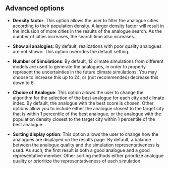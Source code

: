 ## Advanced options

- __Density factor__: This option allows the user to filter the analogue cities according to their population density. A larger density factor will result in the inclusion of more cities in the results of the analogue search. As the number of cities increases, the search time also increases.  

- __Show all analogies__: By default, realizations with poor quality analogues are not shown. This option overrides the default setting.

- __Number of Simulations__: By default, 12 climate simulations from different models are used to generate the analogues, in order to properly represent the uncertainties in the future climate simulations. You may choose to increase this up to 24, or (not recommended) decrease this down to 6.

- __Choice of Analogue__: This option allows the user to change the algorithm for the selection of the best analogue for each city and climate index. By default, the analogue with the best score is chosen. Other options allow you to include either the analogue closest to the target city that is within 1 percentile of the best analogue, or the analogue with the population density closest to the target city within 1 percentile of the best analogue.

- __Sorting display option__: This option allows the user to change how the analogues are displayed on the results page. By default, a balance between the analogue quality and the simulation representativeness is used. As such, the first result is both a good analogue and a good representative member. Other sorting methods either prioritize analogue quality or prioritize the representativeness of each simulation.
